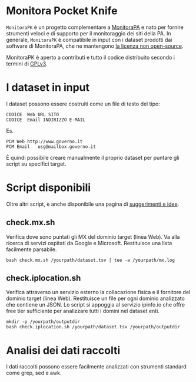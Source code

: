 # Monitora Pocket Knife

`MonitoraPK` è un progetto complementare a [MonitoraPA](https://github.com/MonitoraPA/monitorapa) e nato per fornire strumenti veloci e di supporto per il monitoraggio dei siti della PA. In generale, `MonitoraPK` è compatibile in input con i dataset prodotti dai software di MonitoraPA, che ne mantengono [la licenza non open-source](https://github.com/MonitoraPA/monitorapa/blob/main/LICENSE.txt).

MonitoraPK è aperto a contributi e tutto il codice distribuito secondo i termini di [GPLv3](LICENSE).

# I dataset in input

I dataset possono essere costruiti come un file di testo del tipo:

```
CODICE  Web URL SITO
CODICE  Email INDIRIZZO E-MAIL
```
Es. 

```
PCM	Web	http://www.governo.it
PCM	Email	usg@mailbox.governo.it
```

È quindi possibile creare manualmente il proprio dataset per puntare gli script su specifici target.

# Script disponibili

Oltre altri script, è anche disponibile una pagina di [suggerimenti e idee](TIPS.md).

## check.mx.sh

Verifica dove sono puntati gli MX del dominio target (linea Web). Va alla ricerca di servizi ospitati da Google e Microsoft. Restituisce una lista facilmente parsabile.

```
bash check.mx.sh /yourpath/dataset.tsv | tee -a /yourpath/mx.log
```

## check.iplocation.sh

Verifica attraverso un servizio esterno la collacazione fisica e il fornitore del dominio target (linea Web). Restituisce un file per ogni dominio analizzato che contiene un JSON. Lo script si appoggia al servizio ipinfo.io che offre free tier sufficiente per analizzare tutti i domini nel dataset enti.

```
mkdir -p /yourpath/outputdir
bash check.iplocation.sh /yourpath/dataset.tsv /yourpath/outputdir
```

# Analisi dei dati raccolti

I dati raccolti possono essere facilmente analizzati con strumenti standard come grep, sed e awk. 
